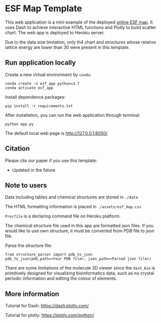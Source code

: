 # ESF Map Template
This web application is a mini example of the deployed [online ESF map](https://www.interactive-esf-maps.app/).
It uses Dash to achieve interactive HTML functions and Plotly to build scatter chart.
The web app is deployed to Heroku server.

Due to the data size limitation, only th4 chart and structures whose relative lattice energy are lower than 30 were present in this template.

## Run application locally
Create a new virtual environment by ```conda```:

```
conda create -n esf_app python=3.7
conda activate esf_app
```

Install dependence packages:

```pip install -r requirements.txt```

After installation, you can run the web application through terminal:

```python app.py```

The default local web page is http://127.0.0.1:8050/

## Citation

Please cite our paper if you use this template:
* Updated in the future

## Note to users
Data including tables and chemical structures are stored in `./data`

The HTML formatting information is placed in `./assets/esf_map.css`

`Procfile` is a declaring command file on Heroku platform.

The chemical structure file used in this app are formatted json files.
If you would like to use own structure, it must be converted from PDB file to json file.

Parse the structure file:
```
from structure_parser import pdb_to_json
pdb_to_json(pdb_path=<Your PDB file>, json_path=<Parsed json file>)
```
There are some limitations of the molecule 3D viewer
since the ```dash_bio``` is primitively designed for visualizing bioinformatics data,
such as no crystal periodic information and editing the colour of elements.

## More information
Tutorial for Dash:
https://dash.plotly.com/

Tutorial for plotly:
https://plotly.com/python/
